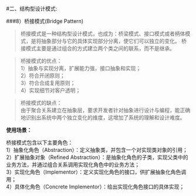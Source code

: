 #二、结构型设计模式:

###8）桥接模式(Bridge Pattern)

> 桥接模式是一种结构型设计模式，也成为：桥梁模式、接口模式或者柄体模式，是将抽象部分与它的具体实现部分分离，使它们可以独立的变化。
> 桥接模式主要是通过组合的方式建立两个类之间的联系，而不是继承。


> 桥接模式的优点：   
> 1）抽象与实现分离，扩展能力强，接口抽象和实现；   
> 2）符合开闭原则；   
> 3）符合合成复用原则；   
> 4）实现细节对客户透明；
 
 
> 桥接模式的缺点：   
>由于聚合关系建立在抽象层，要求开发者针对抽象进行设计与编程，能正确地识别出系统中两个独立变化的维度，这增加了系统的理解和设计难度。



**使用场景：**

桥接模式包含以下主要角色：   
1）抽象化角色（Abstraction）：定义抽象类，并包含一个对实现类对象的引用；   
2）扩展抽象对象（Refined Abstraction）：是抽象化角色的子类，实现父类中的业务方法，并通过组合关系调用实现化角色中的业务方法；   
3）实现化角色（Implementor）：定义实现化角色的接口，供扩展抽象化角色调用；   
4）具体化角色（Concrete Implementor）：给出实现化角色接口的具体实现；   





